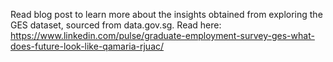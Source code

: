 Read blog post to learn more about the insights obtained from exploring the GES dataset, sourced from data.gov.sg.
Read here: https://www.linkedin.com/pulse/graduate-employment-survey-ges-what-does-future-look-like-qamaria-rjuac/
